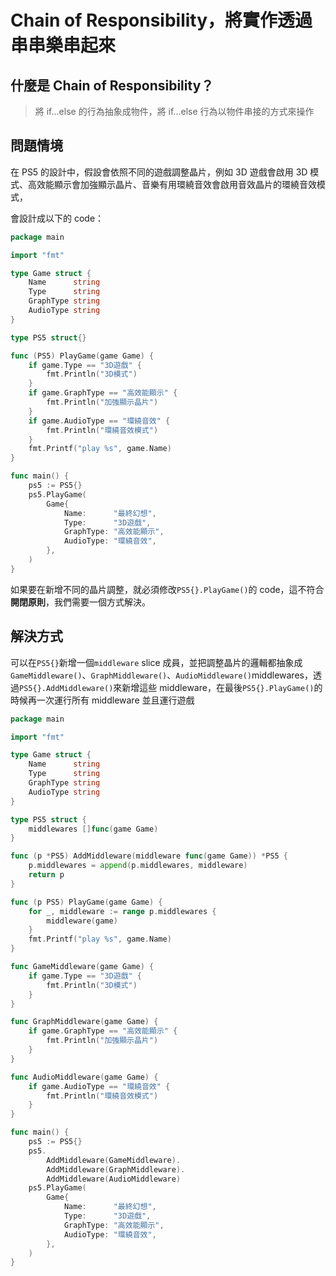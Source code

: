 # Chain of Responsibility，將實作透過串串樂串起來

## 什麼是 Chain of Responsibility？

> 將 if...else 的行為抽象成物件，將 if...else 行為以物件串接的方式來操作

## 問題情境

在 PS5 的設計中，假設會依照不同的遊戲調整晶片，例如 3D 遊戲會啟用 3D 模式、高效能顯示會加強顯示晶片、音樂有用環繞音效會啟用音效晶片的環繞音效模式，

會設計成以下的 code：

```go
package main

import "fmt"

type Game struct {
	Name      string
	Type      string
	GraphType string
	AudioType string
}

type PS5 struct{}

func (PS5) PlayGame(game Game) {
	if game.Type == "3D遊戲" {
		fmt.Println("3D模式")
	}
	if game.GraphType == "高效能顯示" {
		fmt.Println("加強顯示晶片")
	}
	if game.AudioType == "環繞音效" {
		fmt.Println("環繞音效模式")
	}
	fmt.Printf("play %s", game.Name)
}

func main() {
	ps5 := PS5{}
	ps5.PlayGame(
		Game{
			Name:      "最終幻想",
			Type:      "3D遊戲",
			GraphType: "高效能顯示",
			AudioType: "環繞音效",
		},
	)
}
```

如果要在新增不同的晶片調整，就必須修改`PS5{}.PlayGame()`的 code，這不符合**開閉原則**，我們需要一個方式解決。

## 解決方式

可以在`PS5{}`新增一個`middleware` slice 成員，並把調整晶片的邏輯都抽象成`GameMiddleware()`、`GraphMiddleware()`、`AudioMiddleware()`middlewares，透過`PS5{}.AddMiddleware()`來新增這些 middleware，在最後`PS5{}.PlayGame()`的時候再一次運行所有 middleware 並且運行遊戲

```go
package main

import "fmt"

type Game struct {
	Name      string
	Type      string
	GraphType string
	AudioType string
}

type PS5 struct {
	middlewares []func(game Game)
}

func (p *PS5) AddMiddleware(middleware func(game Game)) *PS5 {
	p.middlewares = append(p.middlewares, middleware)
	return p
}

func (p PS5) PlayGame(game Game) {
	for _, middleware := range p.middlewares {
		middleware(game)
	}
	fmt.Printf("play %s", game.Name)
}

func GameMiddleware(game Game) {
	if game.Type == "3D遊戲" {
		fmt.Println("3D模式")
	}
}

func GraphMiddleware(game Game) {
	if game.GraphType == "高效能顯示" {
		fmt.Println("加強顯示晶片")
	}
}

func AudioMiddleware(game Game) {
	if game.AudioType == "環繞音效" {
		fmt.Println("環繞音效模式")
	}
}

func main() {
	ps5 := PS5{}
	ps5.
		AddMiddleware(GameMiddleware).
		AddMiddleware(GraphMiddleware).
		AddMiddleware(AudioMiddleware)
	ps5.PlayGame(
		Game{
			Name:      "最終幻想",
			Type:      "3D遊戲",
			GraphType: "高效能顯示",
			AudioType: "環繞音效",
		},
	)
}
```
